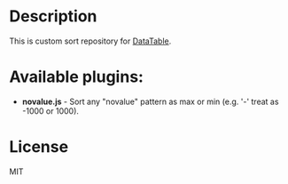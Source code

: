 # Description

This is custom sort repository for [DataTable](https://datatables.net/).

# Available plugins:

- **novalue.js** - Sort any "novalue" pattern as max or min (e.g. '-' treat as -1000 or 1000).

# License

MIT
